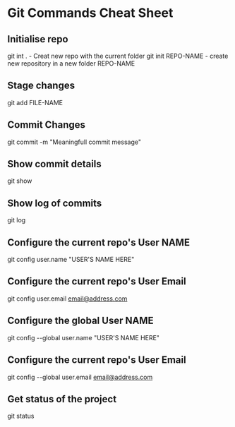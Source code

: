 # Git Commands Cheat Sheet

## Initialise repo

git int .
	- Creat new repo with the current folder
git init REPO-NAME
	- create new repository in a new folder REPO-NAME

## Stage changes
git add FILE-NAME

## Commit Changes
git commit -m "Meaningfull commit message"

## Show commit details
git show

## Show log of commits
git log

## Configure the current repo's User NAME
git config user.name "USER'S NAME HERE"

## Configure the current repo's User Email
git config user.email email@address.com

## Configure the global User NAME
git config --global user.name "USER'S NAME HERE"

## Configure the current repo's User Email
git config --global user.email email@address.com

## Get status of the project
git status
